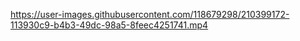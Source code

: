

https://user-images.githubusercontent.com/118679298/210399172-113930c9-b4b3-49dc-98a5-8feec4251741.mp4

